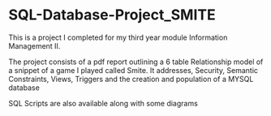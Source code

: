 # SQL-Database-Project_SMITE
This is a project I completed for my third year module Information Management II. 

The project consists of a pdf report outlining a 6 table Relationship model of a snippet of a game I played called Smite.
It addresses, Security, Semantic Constraints, Views, Triggers and the creation and population of a MYSQL database

SQL Scripts are also available along with some diagrams
